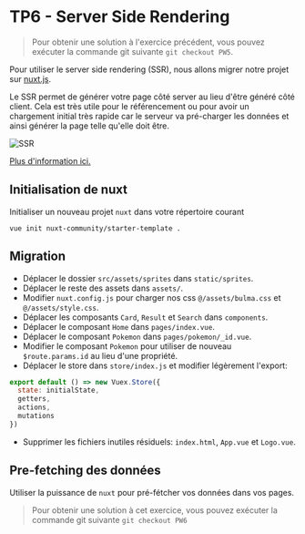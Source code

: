 # TP6 - Server Side Rendering

> Pour obtenir une solution à l'exercice précédent, vous pouvez exécuter la commande git suivante `git checkout PW5`.

Pour utiliser le server side rendering (SSR), nous allons migrer notre projet sur [nuxt.js](https://fr.nuxtjs.org).

Le SSR permet de générer votre page côté server au lieu d'être généré côté client. Cela est très utile pour le référencement ou pour avoir un chargement initial très rapide car le serveur va pré-charger les données et ainsi générer la page telle qu'elle doit être.

![SSR](https://fr.nuxtjs.org/nuxt-schema.png)

[Plus d'information ici.](https://fr.nuxtjs.org/guide)

## Initialisation de nuxt

Initialiser un nouveau projet `nuxt` dans votre répertoire courant
```
vue init nuxt-community/starter-template .
```

## Migration

- Déplacer le dossier `src/assets/sprites` dans `static/sprites`.
- Déplacer le reste des assets dans `assets/`.
- Modifier `nuxt.config.js` pour charger nos css `@/assets/bulma.css` et `@/assets/style.css`.
- Déplacer les composants `Card`, `Result` et `Search` dans `components`.
- Déplacer le composant `Home` dans `pages/index.vue`.
- Déplacer le composant `Pokemon` dans `pages/pokemon/_id.vue`.
- Modifier le composant `Pokemon` pour utiliser de nouveau `$route.params.id` au lieu d'une propriété.
- Déplacer le store dans `store/index.js` et modifier légèrement l'export:
```js
export default () => new Vuex.Store({ 
  state: initialState, 
  getters, 
  actions, 
  mutations 
})
```
- Supprimer les fichiers inutiles résiduels: `index.html`, `App.vue` et `Logo.vue`.

## Pre-fetching des données

Utiliser la puissance de `nuxt` pour pré-fétcher vos données dans vos pages. 

> Pour obtenir une solution à cet exercice, vous pouvez exécuter la commande git suivante `git checkout PW6`
